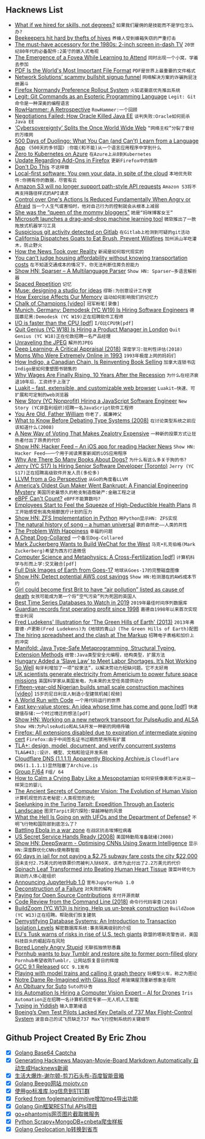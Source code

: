 ## Hacknews List


- [What if we hired for skills, not degrees?](https://hechingerreport.org/what-if-we-hired-for-skills-not-degrees)  `如果我们雇佣的是技能而不是学位怎么办?`
- [Beekeepers hit hard by thefts of hives](https://www.nationalgeographic.com/animals/2019/05/bee-thieves-cost-beekeepers-thousands/)  `养蜂人受到蜂箱失窃的严重打击`
- [The must-have accessory for the 1980s: 2-inch screen in-dash TV](https://autoweek.com/article/wait-theres-more/must-have-accessory-well-equipped-1980s-driver-2-screen-dash-tv)  `20世纪80年代的必备配件:2英寸的嵌入式电视`
- [The Emergence of a Fovea While Learning to Attend](https://bair.berkeley.edu/blog/2017/11/09/learn-to-attend-fovea/)  `同时出现一个小窝，学着去参加`
- [PDF Is the World&#39;s Most Important File Format](https://motherboard.vice.com/en_us/article/pam43n/why-the-pdf-is-secretly-the-worlds-most-important-file-format)  `PDF是世界上最重要的文件格式`
- [Network Solutions’ scammy bullshit signup funnel](https://easydns.com/blog/2019/05/03/network-solutions-scammy-bullshit-signup-funnel/)  `网络解决方案的诈骗狗屁注册漏斗`
- [Firefox Normandy Preference Rollout System](https://wiki.mozilla.org/Firefox/Normandy/PreferenceRollout)  `火狐诺曼底优先推出系统`
- [Legit: Git Commands as an Esoteric Programming Language](https://morr.cc/legit/)  `Legit: Git命令是一种深奥的编程语言`
- [RowHammer: A Retrospective](https://arxiv.org/abs/1904.09724)  `RowHammer:一个回顾`
- [Negotiations Failed: How Oracle Killed Java EE](https://headcrashing.wordpress.com/2019/05/03/negotiations-failed-how-oracle-killed-java-ee/)  `谈判失败:Oracle如何扼杀Java EE`
- [‘Cybersovereignty’ Splits the Once World Wide Web](https://www.bloomberg.com/news/articles/2019-05-02/how-cybersovereignty-splits-the-once-world-wide-web-quicktake)  `“网络主权”分裂了曾经的万维网`
- [500 Days of Duolingo: What You Can (and Can’t) Learn from a Language App](https://www.nytimes.com/2019/05/04/smarter-living/500-days-of-duolingo-what-you-can-and-cant-learn-from-a-language-app.html)  `《500天的多邻国》:你能(和不能)从一个语言应用程序中学到什么`
- [Zero to Kubernetes on Azure](https://idursun.com/posts/zero_to_kubernetes/)  `在Azure上从0到Kubernetes`
- [Update Regarding Add-Ons in Firefox](https://blog.mozilla.org/addons/2019/05/04/update-regarding-add-ons-in-firefox/)  `更新Firefox中的插件`
- [Don&#39;t Do This](https://wiki.postgresql.org/wiki/Don%27t_Do_This)  `不这样做`
- [Local-first software: You own your data, in spite of the cloud](https://www.inkandswitch.com/local-first.html)  `本地优先软件:你拥有你的数据，尽管有云`
- [Amazon S3 will no longer support path-style API requests](https://forums.aws.amazon.com/ann.jspa?annID=6776)  `Amazon S3将不再支持路径样式的API请求`
- [Control over One&#39;s Actions Is Reduced Fundamentally When Angry or Afraid](https://digest.bps.org.uk/2019/04/30/peoples-sense-of-control-over-their-actions-is-reduced-at-a-fundamental-level-when-theyre-angry-or-afraid/)  `当一个人生气或害怕时，他对自己行为的控制就会从根本上减弱`
- [She was the “queen of the mommy bloggers”](https://www.vox.com/the-highlight/2019/4/25/18512620/dooce-heather-armstrong-depression-valedictorian-of-being-dead)  `她是“妈咪博客女王”`
- [Microsoft launches a drag-and-drop machine learning tool](https://techcrunch.com/2019/05/02/microsoft-launches-a-drag-and-drop-machine-learning-tool-and-hosted-jupyter-notebooks/)  `微软推出了一款拖放式机器学习工具`
- [Suspicious git activity detected on Gitlab](https://about.gitlab.com/2019/05/03/suspicious-git-activity-security-update/)  `在Gitlab上检测到可疑的git活动`
- [California Dispatches Goats to Eat Brush, Prevent Wildfires](https://www.bloomberg.com/news/articles/2019-05-03/california-dispatches-goats-to-eat-brush-prevent-wildfires)  `加州派山羊吃灌木，防止野火`
- [How the News Took over Reality](https://www.theguardian.com/news/2019/may/03/how-the-news-took-over-reality)  `新闻是如何取代现实的`
- [You can’t judge housing affordability without knowing transportation costs](http://cityobservatory.org/transportation_housing_affordability/)  `在不知道交通成本的情况下，你无法判断住房负担能力`
- [Show HN: Sparser – A Multilanguage Parser](item?id=19815618)  `Show HN: Sparser—多语言解析器`
- [Spaced Repetition](https://www.gwern.net/Spaced-repetition)  `记忆`
- [Muse: designing a studio for ideas](https://www.inkandswitch.com/muse-studio-for-ideas.html)  `缪斯:为创意设计工作室`
- [How Exercise Affects Our Memory](https://www.nytimes.com/2019/05/01/well/move/how-exercise-affects-our-memory.html)  `运动如何影响我们的记忆力`
- [Chalk of Champions [video]](https://vimeo.com/333758769)  `冠军粉笔[录像]`
- [Munich, Germany: Demodesk (YC W19) Is Hiring Software Engineers](https://demodesk.com/offices/munich)  `德国慕尼黑:Demodesk (YC W19)正在招聘软件工程师`
- [I/O is faster than the CPU [pdf]](https://penberg.org/parakernel-hotos19.pdf)  `I/O比CPU快[pdf]`
- [Quit Genius (YC W18) Is Hiring a Product Manager in London](https://hire.withgoogle.com/public/jobs/digitheraai/view/P_AAAAABlAABULX4mKQxGnwg)  `Quit Genius (YC W18)正在伦敦招聘一名产品经理`
- [Unraveling the JPEG](https://parametric.press/issue-01/unraveling-the-jpeg/)  `解开的JPEG`
- [Deep Learning: A Critical Appraisal (2018)](https://arxiv.org/abs/1801.00631)  `深度学习:批判性评估(2018)`
- [Moms Who Were Extremely Online in 1993](https://www.theatlantic.com/family/archive/2019/05/moms-who-were-extremely-online-1993/588562/)  `1993年极度上网的妈妈们`
- [How Indigo, a Canadian Chain, Is Reinventing Book Selling](https://www.nytimes.com/2019/05/01/books/booksupdate/indigo-books-canadian-chain.html)  `加拿大连锁书店Indigo是如何重塑图书销售的`
- [Why Wages Are Finally Rising, 10 Years After the Recession](https://www.nytimes.com/2019/05/02/business/economy/wage-growth-economy.html)  `为什么在经济衰退10年后，工资终于上涨了`
- [Luakit – fast, extensible, and customizable web browser](https://luakit.github.io/)  `Luakit—快速、可扩展和可定制的web浏览器`
- [New Story (YC Nonprofit) Hiring a JavaScript Software Engineer](https://newstorycharity.org/careers/software-engineer-position/)  `New Story (YC非盈利组织)招聘一名JavaScript软件工程师`
- [You Are Old, Father William](https://www.firstthings.com/web-exclusives/2019/05/you-are-old-father-william)  `你老了，威廉神父`
- [What to Know Before Debating Type Systems (2008)](https://cdsmith.wordpress.com/2011/01/09/an-old-article-i-wrote/)  `在讨论类型系统之前应该知道什么(2008)`
- [A New Way of Voting That Makes Zealotry Expensive](https://www.bloomberg.com/news/articles/2019-05-01/a-new-way-of-voting-that-makes-zealotry-expensive)  `一种新的投票方式让狂热者付出了昂贵的代价`
- [Show HN: Hacker Feed – An iOS app for reading Hacker News](https://itunes.apple.com/us/app/hacker-feed/id1451386900)  `Show HN: Hacker Feed——一个用于阅读黑客新闻的iOS应用程序`
- [Why Are There So Many Books About Dogs?](https://www.nytimes.com/2019/04/29/books/review/vanessa-woods-brian-hare-dogs.html)  `为什么有这么多关于狗的书?`
- [Jerry (YC S17) Is Hiring Senior Software Developer (Toronto)](https://jerry.workable.com/j/089F60DE31)  `Jerry (YC S17)正在招聘高级软件开发人员(多伦多)`
- [LLVM from a Go Perspective](https://aykevl.nl/2019/04/llvm-from-go)  `从Go的角度看LLVM`
- [America’s Oldest Gun Maker Went Bankrupt: A Financial Engineering Mystery](https://www.nytimes.com/interactive/2019/05/01/magazine/remington-guns-jobs-huntsville.html)  `美国历史最悠久的枪支制造商破产:金融工程之谜`
- [eBPF Can&#39;t Count?](https://blog.cloudflare.com/ebpf-cant-count/)  `eBPF不能算数吗?`
- [Employees Start to Feel the Squeeze of High-Deductible Health Plans](https://www.npr.org/sections/health-shots/2019/05/03/719519579/employees-start-to-feel-the-squeeze-of-high-deductible-health-plans)  `员工开始感受到高免赔额医疗计划的压力`
- [Show HN: ZFS Implementation in Python](https://github.com/alcarithemad/zfsp)  `用Python显示HN: ZFS实现`
- [The natural history of song – a human universal](https://www.gnxp.com/WordPress/2019/05/01/the-natural-history-of-song-a-human-universal/)  `歌的自然史——人类的共性`
- [The Problem With Happiness](https://athenaeumreview.org/essay/the-problem-with-happiness/)  `幸福的问题`
- [A Cheat Dog-Collared](https://literaryreview.co.uk/a-cheat-dog-collared)  `一个备忘Dog-Collared`
- [Mark Zuckerberg Wants to Build WeChat for the West](https://www.economist.com/business/2019/05/02/mark-zuckerberg-wants-to-build-wechat-for-the-west)  `马克•扎克伯格(Mark Zuckerberg)希望为西方打造微信`
- [Computer Science and Metaphysics: A Cross-Fertilization [pdf]](http://mally.stanford.edu/Papers/cs-metaphysics.pdf)  `计算机科学与形而上学:交叉融合[pdf]`
- [Full Disk Images of Earth from Goes-17](http://esorensen.com/goes-part-1/)  `地球从Goes-17的完整磁盘图像`
- [Show HN: Detect potential AWS cost savings](https://github.com/mlabouardy/komiser)  `Show HN:检测潜在的AWS成本节约`
- [Girl could become first Brit to have “air pollution” listed as cause of death](https://www.cbsnews.com/news/ella-kissi-debrah-could-become-first-death-attributed-to-air-pollution-in-united-kingdom/)  `女孩可能成为第一个将“空气污染”列为死因的英国人`
- [Best Time Series Databases to Watch in 2019](http://devconnected.com/4-best-time-series-databases-to-watch-in-2019/)  `2019年最佳时间序列数据库`
- [Guardian records first operating profit since 1998](https://www.bbc.co.uk/news/entertainment-arts-48111464)  `嘉德自1998年以来首次实现营业利润`
- [Fred Ludekens&#39; Illustration for &#39;The Green Hills of Earth&#39; (2013)](https://www.rockwell-center.org/essays-illustration/the-green-hills-of-earth/)  `2013年弗雷德·卢更斯(Fred Ludekens)为《地球的青山》(The Green Hills of Earth)配图`
- [The hiring spreadsheet and the clash at The Markup](https://www.cjr.org/the_new_gatekeepers/the-markup-hiring-spreadsheet.php)  `招聘电子表格和加价上的冲突`
- [Manifold: Java Type-Safe Metaprogramming, Structural Typing, Extension Methods](https://github.com/manifold-systems/manifold)  `歧管:Java类型安全元编程，结构类型，扩展方法`
- [Hungary Added a ‘Slave Law’ to Meet Labor Shortages. It’s Not Working So Well](https://www.nytimes.com/2019/05/03/business/hungary-slave-law.html)  `匈牙利增加了一项“奴隶法”，以解决劳动力短缺问题。它不太好用`
- [UK scientists generate electricity from Americium to power future space missions](https://www.nnl.co.uk/2019/05/uk-scientists-generate-electricity-from-rare-element-to-power-future-space-missions/)  `英国科学家从美国发电，为未来的太空任务提供动力`
- [Fifteen-year-old Nigerian builds small scale construction machines [video]](https://www.bbc.co.uk/news/av/world-africa-48141248/fifteen-year-old-nigerian-builds-small-scale-construction-machines)  `15岁的尼日利亚人制造小型建筑机械[视频]`
- [A World Run with Code](https://blog.stephenwolfram.com/2019/05/a-world-run-with-code/)  `一个用代码运行的世界`
- [Fast key-value stores: An idea whose time has come and gone [pdf]](http://pages.cs.wisc.edu/~rgrandl/papers/link.pdf)  `快速键值存储:一个时过境迁的想法[pdf]`
- [Show HN: Working on a new network transport for PulseAudio and ALSA](https://gavv.github.io/articles/new-network-transport/#)  `Show HN:为PulseAudio和ALSA开发一种新的网络传输`
- [Firefox: All extensions disabled due to expiration of intermediate signing cert](https://bugzilla.mozilla.org/show_bug.cgi?id=1548973)  `Firefox:由于中间签名证书过期而禁用所有扩展`
- [TLA&#43;: design, model, document, and verify concurrent systems](https://lamport.azurewebsites.net/tla/tla.html)  `TLA&#43;:设计、模型、文档和验证并发系统`
- [Cloudflare DNS (1.1.1.1) Apparently Blocking Archive.is](item?id=19828317)  `Cloudflare DNS(1.1.1.1)显然阻塞了Archive.is`
- [Group F/64](https://en.wikipedia.org/wiki/Group_f/64)  `F组/ 64`
- [How to Calm a Crying Baby Like a Mesopotamian](https://www.atlasobscura.com/articles/crying-baby-in-mesopotamia)  `如何安抚像美索不达米亚一样哭泣的婴儿`
- [The Ancient Secrets of Computer Vision: The Evolution of Human Vision](https://heartbeat.fritz.ai/the-ancient-secrets-of-computer-vision-2-by-joseph-redmon-condensed-934e16eacb44)  `计算机视觉的古老秘密:人类视觉的进化`
- [Spelunking in the Turing Tarpit: Expedition Through an Esoteric Landscape](http://calabi-yau.space/blog/tag_introduction.html)  `图灵Tarpit洞穴探险:穿越神秘的风景`
- [What the Hell Is Going on with UFOs and the Department of Defense?](https://www.thedrive.com/the-war-zone/27666/what-the-hell-is-going-on-with-ufos-and-department-of-defense)  `不明飞行物和国防部到底怎么了?`
- [Battling Ebola in a war zone](https://www.nature.com/articles/d41586-019-01432-y)  `在战区抗击埃博拉病毒`
- [US Secret Service Hands Ready (2008)](https://cryptome.org/info/usss-hands/usss-hands.htm)  `美国特勤局准备就绪(2008)`
- [Show HN: DeepSwarm - Optimising CNNs Using Swarm Intelligence](https://github.com/Pattio/DeepSwarm)  `显示HN:深度群优化CNNs使用群智能`
- [60 days in jail for not paying a $2.75 subway fare costs the city $22,000](https://twitter.com/DrRJKavanagh/status/1124319301694107650)  `因未支付2.75美元的地铁票价而被判入狱60天，该市为此付出了2.2万美元的代价`
- [Spinach Leaf Transformed into Beating Human Heart Tissue](https://news.nationalgeographic.com/2017/03/human-heart-spinach-leaf-medicine-science/)  `菠菜叶转化为跳动的人体心脏组织`
- [Announcing JupyterHub 1.0](https://blog.jupyter.org/announcing-jupyterhub-1-0-8fff78acad7f)  `宣布JupyterHub 1.0`
- [Deconstruction of a Failure](https://mrcote.info/blog/2019/04/30/deconstruction-of-a-failure/)  `对失败的解构`
- [Paying for Open Source Contributions](https://formidable.com/blog/2019/sauce-program/)  `支付开源贡献`
- [Code Review from the Command Line (2018)](https://blog.jez.io/cli-code-review/)  `命令行代码审查(2018)`
- [BuildZoom (YC W13) is hiring. Help us un-break construction](https://jobs.lever.co/buildzoom)  `BuildZoom (YC W13)正在招聘。帮助我们恢复建筑`
- [Demystifying Database Systems: An Introduction to Transaction Isolation Levels](https://fauna.com/blog/introduction-to-transaction-isolation-levels)  `解密数据库系统:事务隔离级别的介绍`
- [EU&#39;s Tusk warns of risks in rise of U.S. tech giants](https://www.reuters.com/article/us-poland-tusk-tech/eus-tusk-warns-of-risks-in-rise-of-u-s-tech-giants-idUSKCN1S91AO)  `欧盟的塔斯克警告说，美国科技巨头的崛起存在风险`
- [Bored Lonely Angry Stupid](https://www.vox.com/recode/2019/5/2/18510958/social-media-addiction-boredom-loneliness-society-technology-smart-phones)  `无聊孤独愤怒愚蠢`
- [Pornhub wants to buy Tumblr and restore site to former porn-filled glory](https://arstechnica.com/information-technology/2019/05/pornhub-wants-to-buy-tumblr-and-restore-site-to-former-porn-filled-glory/)  `Pornhub希望收购Tumblr，让网站恢复昔日的辉煌`
- [GCC 9.1 Released](https://gcc.gnu.org/ml/gcc/2019-05/msg00024.html)  `GCC 9.1发布`
- [Playing with model trains and calling it graph theory](https://11011110.github.io/blog/2019/05/02/playing-model-trains.html)  `玩模型火车，称之为图论`
- [Notre Dame Re-Imagined with Glass Roof](https://www.dezeen.com/2019/05/03/notre-dame-glass-roof-spire-cathedral-miysis-studio/)  `用玻璃屋顶重新想象圣母院`
- [An Obituary for Suto](https://medium.com/@ngardideh/an-obituary-for-suto-a-product-71684691e2b7)  `Suto的讣告`
- [Iris Automation Is Hiring a Computer Vision Expert – AI for Drones](http://www.irisonboard.com/careers/)  `Iris Automation正在招聘一名计算机视觉专家——无人机人工智能`
- [Typing in Yiddish](https://www.tabletmag.com/jewish-arts-and-culture/284087/typing-in-yiddish)  `输入意第绪语`
- [Boeing’s Own Test Pilots Lacked Key Details of 737 Max Flight-Control System](https://www.marketwatch.com/story/boeings-own-pilots-lacked-key-details-of-737-max-flight-control-system-in-tests-2019-05-03)  `波音自己的试飞员缺乏737 Max飞行控制系统的关键细节`

## Github Project Created By Eric Zhou

- [x] [Golang Base64 Captcha](https://github.com/mojocn/base64Captcha)
- [x] [Generating Hacknews Maoyan-Movie-Board Markdown Automatically 自动生成Hacknews新闻](https://github.com/dejavuzhou/md-genie)
- [x] [生活大爆炸-谢尔顿-剪刀石头布-百度智能音箱](https://github.com/mojocn/dueros-bang-game)
- [x] [Golang Beego网站 mojotv.cn](https://github.com/mojocn/www.mojotv.cn)
- [x] [使用go标准库,log信息到钉钉群](https://github.com/mojocn/dooger)
- [x] [Forked from fogleman/primitive增加mp4导出功能](https://github.com/mojocn/primitive)
- [x] [Golang Gin框架RESTful APIs项目](https://github.com/JJJJJJJerk/ezier-golang-web-api-framework)
- [x] [go+phantomjs网页图片截取微服务](https://github.com/mojocn/screen_shot)
- [x] [Python Scrapy+MongoDB+cnbeta爬虫样板](https://github.com/mojocn/scrapy_mongodb_boilerplate_cnbeta)
- [x] [Golang Geolocation Ip转换到省市](https://github.com/mojocn/ip2location)